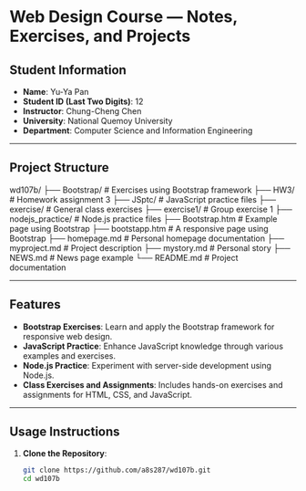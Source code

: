 # Web Design Course — Notes, Exercises, and Projects

## Student Information

- **Name**: Yu-Ya Pan
- **Student ID (Last Two Digits)**: 12
- **Instructor**: Chung-Cheng Chen
- **University**: National Quemoy University
- **Department**: Computer Science and Information Engineering

---

## Project Structure

wd107b/ ├── Bootstrap/ # Exercises using Bootstrap framework ├── HW3/ # Homework assignment 3 ├── JSptc/ # JavaScript practice files ├── exercise/ # General class exercises ├── exercise1/ # Group exercise 1 ├── nodejs_practice/ # Node.js practice files ├── Bootstrap.htm # Example page using Bootstrap ├── bootstapp.htm # A responsive page using Bootstrap ├── homepage.md # Personal homepage documentation ├── myproject.md # Project description ├── mystory.md # Personal story ├── NEWS.md # News page example └── README.md # Project documentation


---

## Features

- **Bootstrap Exercises**: Learn and apply the Bootstrap framework for responsive web design.
- **JavaScript Practice**: Enhance JavaScript knowledge through various examples and exercises.
- **Node.js Practice**: Experiment with server-side development using Node.js.
- **Class Exercises and Assignments**: Includes hands-on exercises and assignments for HTML, CSS, and JavaScript.

---

## Usage Instructions

1. **Clone the Repository**:
   ```bash
   git clone https://github.com/a8s287/wd107b.git
   cd wd107b


